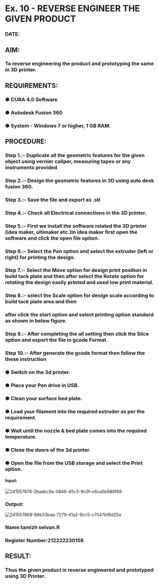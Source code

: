 # Ex. 10 - REVERSE ENGINEER THE GIVEN PRODUCT

### DATE: 

## AIM: 
### To reverse engineering the product and prototyping the same in 3D printer.

## REQUIREMENTS:
### ●	CURA 4.0 Software
### ●	 Autodesk Fusion 360
### ●	 System - Windows 7 or higher, 1 GB RAM.

## PROCEDURE:
### Step 1.:- Duplicate all the geometric features for the given object using vernier caliper, measuring tapes or any instruments provided
### Step 2.:- Design the geometric features in 3D using auto desk fusion 360.
### Step 3.:- Save the file and export as .stl
### Step 4.:- Check all Electrical connections in the 3D printer.
### Step 5.:- First we install the software related the 3D printer (idea maker, ultimaker etc.)In idea maker first open the software and click the open file option.
### Step 6.:- Select the Pan option and select the extruder (left or right) for printing the design.
### Step 7.:- Select the Move option for design print position in build tack plate and then after select the Rotate option for rotating the design easily printed and used low print material.
### Step 8.:- select the Scale option for design scale according to build tack plate area and then
### after click the start option and select printing option standard as shown in below figure.
### Step 9.:- After completing the all setting then click the Slice option and export the file in gcode Format.
### Step 10.:- After generate the gcode format then follow the these instruction 
  ###   ●	Switch on the 3d printer.
  ###   ●	Place your Pen drive in USB.
  ###   ●	Clean your surface bed plate.
  ###   ●	Load your filament into the required extruder as per the requirement.
  ###   ●	Wait until the nozzle & bed plate comes into the required temperature.
  ###   ●	Close the doors of the 3d printer.
  ###   ●	Open the file from the USB storage and select the Print option.

#### Input:



![241557878-2baabc9a-0846-45c3-9c0f-c6ca5b986f69](https://github.com/tamizhselvan1920/Ex.-10---REVERSE-ENGINEER-THE-GIVEN-PRODUCT/assets/121148386/a72d043a-e433-4b0f-85d6-646d571603a5)

### Output:


![241557868-89e33baa-7279-41a2-9cc5-c7547bf6d25a](https://github.com/tamizhselvan1920/Ex.-10---REVERSE-ENGINEER-THE-GIVEN-PRODUCT/assets/121148386/8ce45a9d-58fd-4c42-b2ed-c3f990e3af8e)





### Name:tamizh selvan.R
### Register Number:212222230158

## RESULT:
###   Thus the given product is reverse engineered and prototyped using 3D Printer.
